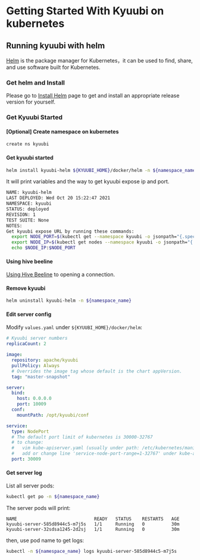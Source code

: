 <!--
 - Licensed to the Apache Software Foundation (ASF) under one or more
 - contributor license agreements.  See the NOTICE file distributed with
 - this work for additional information regarding copyright ownership.
 - The ASF licenses this file to You under the Apache License, Version 2.0
 - (the "License"); you may not use this file except in compliance with
 - the License.  You may obtain a copy of the License at
 -
 -   http://www.apache.org/licenses/LICENSE-2.0
 -
 - Unless required by applicable law or agreed to in writing, software
 - distributed under the License is distributed on an "AS IS" BASIS,
 - WITHOUT WARRANTIES OR CONDITIONS OF ANY KIND, either express or implied.
 - See the License for the specific language governing permissions and
 - limitations under the License.
 -->


# Getting Started With Kyuubi on kubernetes

## Running kyuubi with helm

[Helm](https://helm.sh/) is the package manager for Kubernetes，it can be used to find, share, and use software built for Kubernetes.

### Get helm and Install

Please go to [Install Helm](https://helm.sh/docs/intro/install/) page to get and install an appropriate release version for yourself.

### Get Kyuubi Started

#### [Optional] Create namespace on kubernetes
```bash
create ns kyuubi
```

#### Get kyuubi started
```bash
helm install kyuubi-helm ${KYUUBI_HOME}/docker/helm -n ${namespace_name}
```
It will print variables and the way to get kyuubi expose ip and port.
```bash
NAME: kyuubi-helm
LAST DEPLOYED: Wed Oct 20 15:22:47 2021
NAMESPACE: kyuubi
STATUS: deployed
REVISION: 1
TEST SUITE: None
NOTES:
Get kyuubi expose URL by running these commands:
  export NODE_PORT=$(kubectl get --namespace kyuubi -o jsonpath="{.spec.ports[0].nodePort}" services kyuubi-svc)
  export NODE_IP=$(kubectl get nodes --namespace kyuubi -o jsonpath="{.items[0].status.addresses[0].address}")
  echo $NODE_IP:$NODE_PORT
```

#### Using hive beeline  
[Using Hive Beeline](./quick_start.html#using-hive-beeline) to opening a connection.

#### Remove kyuubi
```bash
helm uninstall kyuubi-helm -n ${namespace_name}
```

#### Edit server config

Modify `values.yaml` under `${KYUUBI_HOME}/docker/helm`:
```yaml
# Kyuubi server numbers
replicaCount: 2

image:
  repository: apache/kyuubi
  pullPolicy: Always
  # Overrides the image tag whose default is the chart appVersion.
  tag: "master-snapshot"

server:
  bind:
    host: 0.0.0.0
    port: 10009
  conf:
    mountPath: /opt/kyuubi/conf

service:
  type: NodePort
  # The default port limit of kubernetes is 30000-32767
  # to change:
  #   vim kube-apiserver.yaml (usually under path: /etc/kubernetes/manifests/)
  #   add or change line 'service-node-port-range=1-32767' under kube-apiserver
  port: 30009
```

#### Get server log  
List all server pods:
```bash
kubectl get po -n ${namespace_name}
```
The server pods will print:
```text
NAME                             READY   STATUS    RESTARTS   AGE
kyuubi-server-585d8944c5-m7j5s   1/1     Running   0          30m
kyuubi-server-32sdsa1245-2d2sj   1/1     Running   0          30m
```
then, use pod name to get logs:
```bash
kubectl -n ${namespace_name} logs kyuubi-server-585d8944c5-m7j5s
```
